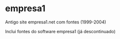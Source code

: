 # empresa1
Antigo site empresa1.net com fontes (1999-2004)

Inclui fontes do software empresa1 (já descontinuado)

